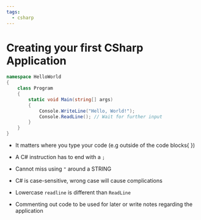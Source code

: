 ```yaml
---
tags:
  - csharp
---
```

# Creating your first CSharp Application
```c#
namespace HelloWorld
{
    class Program
    {
        static void Main(string[] args)
        {
            Console.WriteLine("Hello, World!");
            Console.ReadLine(); // Wait for further input
        }
    }
}

```
* It matters where you type your code (e.g outside of the code blocks{ })
* A C# instruction has to end with a `;`
* Cannot miss using `"` around a STRING
* C# is case-sensitive, wrong case will cause complications
* Lowercase `readline` is different than `ReadLine`

* Commenting out code to be used for later or write notes regarding the application



